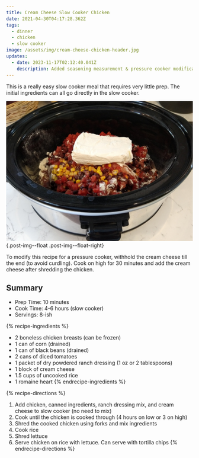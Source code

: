 ```yaml
---
title: Cream Cheese Slow Cooker Chicken
date: 2021-04-30T04:17:28.362Z
tags:
  - dinner
  - chicken
  - slow cooker
image: /assets/img/cream-cheese-chicken-header.jpg
updates:
  - date: 2023-11-17T02:12:40.041Z
    description: Added seasoning measurement & pressure cooker modifications
---
```

This is a really easy slow cooker meal that requires very little prep. The initial ingredients can all go directly in the slow cooker.

![Raw ingredients in a slow cooker.](/assets/img/cream-cheese-chicken-combined.jpg){.post-img--float .post-img--float-right}

To modify this recipe for a pressure cooker, withhold the cream cheese till the end (to avoid curdling). Cook on high for 30 minutes and add the cream cheese after shredding the chicken.

## Summary

* Prep Time: 10 minutes
* Cook Time: 4-6 hours (slow cooker)
* Servings: 8-ish

{% recipe-ingredients %}
* 2 boneless chicken breasts (can be frozen)
* 1 can of corn (drained)
* 1 can of black beans (drained)
* 2 cans of diced tomatoes
* 1 packet of dry powdered ranch dressing (1 oz or 2 tablespoons)
* 1 block of cream cheese
* 1.5 cups of uncooked rice
* 1 romaine heart
{% endrecipe-ingredients %}

{% recipe-directions %}
1. Add chicken, canned ingredients, ranch dressing mix, and cream cheese to slow cooker (no need to mix)
2. Cook until the chicken is cooked through (4 hours on low or 3 on high)
3. Shred the cooked chicken using forks and mix ingredients
4. Cook rice
5. Shred lettuce
6. Serve chicken on rice with lettuce. Can serve with tortilla chips
{% endrecipe-directions %}
